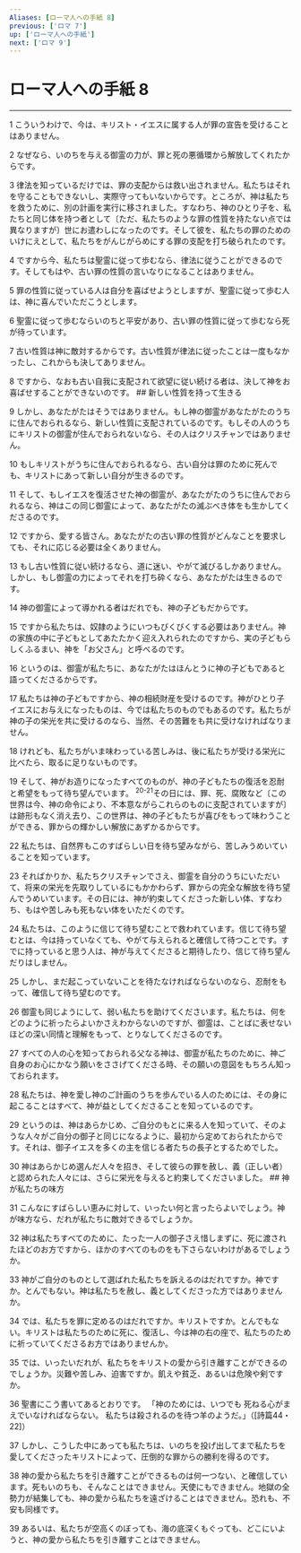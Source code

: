 ```yaml
---
Aliases: [ローマ人への手紙 8]
previous: ['ロマ 7']
up: ['ローマ人への手紙']
next: ['ロマ 9']
---
```

# ローマ人への手紙 8

***




1 
こういうわけで、今は、キリスト・イエスに属する人が罪の宣告を受けることはありません。 



2 
なぜなら、いのちを与える御霊の力が、罪と死の悪循環から解放してくれたからです。 



3 
律法を知っているだけでは、罪の支配からは救い出されません。私たちはそれを守ることもできないし、実際守ってもいないからです。ところが、神は私たちを救うために、別の計画を実行に移されました。すなわち、神のひとり子を、私たちと同じ体を持つ者として〔ただ、私たちのような罪の性質を持たない点では異なりますが〕世にお遣わしになったのです。そして彼を、私たちの罪のためのいけにえとして、私たちをがんじがらめにする罪の支配を打ち破られたのです。 



4 
ですから今、私たちは聖霊に従って歩むなら、律法に従うことができるのです。そしてもはや、古い罪の性質の言いなりになることはありません。 



5 
罪の性質に従っている人は自分を喜ばせようとしますが、聖霊に従って歩む人は、神に喜んでいただこうとします。 



6 
聖霊に従って歩むならいのちと平安があり、古い罪の性質に従って歩むなら死が待っています。 



7 
古い性質は神に敵対するからです。古い性質が律法に従ったことは一度もなかったし、これからも決してありません。 



8 
ですから、なおも古い自我に支配されて欲望に従い続ける者は、決して神をお喜ばせすることができないのです。 ## 新しい性質を持って生きる 



9 
しかし、あなたがたはそうではありません。もし神の御霊があなたがたのうちに住んでおられるなら、新しい性質に支配されているのです。もしその人のうちにキリストの御霊が住んでおられないなら、その人はクリスチャンではありません。 



10 
もしキリストがうちに住んでおられるなら、古い自分は罪のために死んでも、キリストにあって新しい自分が生きるのです。 



11 
そして、もしイエスを復活させた神の御霊が、あなたがたのうちに住んでおられるなら、神はこの同じ御霊によって、あなたがたの滅ぶべき体をも生かしてくださるのです。 



12 
ですから、愛する皆さん。あなたがたの古い罪の性質がどんなことを要求しても、それに応じる必要は全くありません。 



13 
もし古い性質に従い続けるなら、道に迷い、やがて滅びるしかありません。しかし、もし御霊の力によってそれを打ち砕くなら、あなたがたは生きるのです。 



14 
神の御霊によって導かれる者はだれでも、神の子どもだからです。 



15 
ですから私たちは、奴隷のようにいつもびくびくする必要はありません。神の家族の中に子どもとしてあたたかく迎え入れられたのですから、実の子どもらしくふるまい、神を「お父さん」と呼べるのです。 



16 
というのは、御霊が私たちに、あなたがたはほんとうに神の子どもであると語ってくださるからです。 



17 
私たちは神の子どもですから、神の相続財産を受けるのです。神がひとり子イエスにお与えになったものは、今では私たちのものでもあるのです。私たちが神の子の栄光を共に受けるのなら、当然、その苦難をも共に受けなければなりません。 



18 
けれども、私たちがいま味わっている苦しみは、後に私たちが受ける栄光に比べたら、取るに足りないものです。 



19 
そして、神がお造りになったすべてのものが、神の子どもたちの復活を忍耐と希望をもって待ち望んでいます。 <sup class="versenum">20-21</sup>その日には、罪、死、腐敗など〔この世界は今、神の命令により、不本意ながらこれらのものに支配されていますが〕は跡形もなく消え去り、この世界は、神の子どもたちが喜びをもって味わうことができる、罪からの輝かしい解放にあずかるからです。 



22 
私たちは、自然界もこのすばらしい日を待ち望みながら、苦しみうめいていることを知っています。 



23 
そればかりか、私たちクリスチャンでさえ、御霊を自分のうちにいただいて、将来の栄光を先取りしているにもかかわらず、罪からの完全な解放を待ち望んでうめいています。その日には、神が約束してくださった新しい体、すなわち、もはや苦しみも死もない体をいただくのです。 



24 
私たちは、このように信じて待ち望むことで救われています。信じて待ち望むとは、今は持っていなくても、やがて与えられると確信して待つことです。すでに持っていると思う人は、神が与えてくださると期待したり、信じて待ち望んだりはしません。 



25 
しかし、まだ起こっていないことを待たなければならないのなら、忍耐をもって、確信して待ち望むのです。 



26 
御霊も同じようにして、弱い私たちを助けてくださいます。私たちは、何をどのように祈ったらよいかさえわからないのですが、御霊は、ことばに表せないほどの深い同情と理解をもって、とりなしてくださるのです。 



27 
すべての人の心を知っておられる父なる神は、御霊が私たちのために、神ご自身のお心にかなう願いをささげてくださる時、その願いの意図をもちろん知っておられます。 



28 
私たちは、神を愛し神のご計画のうちを歩んでいる人のためには、その身に起こることはすべて、神が益としてくださることを知っているのです。 



29 
というのは、神はあらかじめ、ご自分のもとに来る人を知っていて、そのような人々がご自分の御子と同じになるように、最初から定めておられたからです。それは、御子イエスを多くの主を信じる者たちの長子とするためでした。 



30 
神はあらかじめ選んだ人々を招き、そして彼らの罪を赦し、義（正しい者）と認められた人々には、さらに栄光を与えると約束してくださいました。 ## 神が私たちの味方 



31 
こんなにすばらしい恵みに対して、いったい何と言ったらよいでしょう。神が味方なら、だれが私たちに敵対できるでしょうか。 



32 
神は私たちすべてのために、たった一人の御子さえ惜しまずに、死に渡されたほどのお方ですから、ほかのすべてのものをも下さらないわけがあるでしょうか。 



33 
神がご自分のものとして選ばれた私たちを訴えるのはだれですか。神ですか。とんでもない。神は私たちを赦し、義としてくださった方ではありませんか。 



34 
では、私たちを罪に定めるのはだれですか。キリストですか。とんでもない。キリストは私たちのために死に、復活し、今は神の右の座で、私たちのために祈っていてくださるお方ではありませんか。 



35 
では、いったいだれが、私たちをキリストの愛から引き離すことができるのでしょうか。災難や苦しみ、迫害ですか。飢えや貧乏、あるいは危険や剣ですか。 



36 
聖書にこう書いてあるとおりです。 「神のためには、いつでも 死ねる心がまえでいなければならない。 私たちは殺されるのを待つ羊のようだ。」（[詩篇44・22]） 



37 
しかし、こうした中にあっても私たちは、いのちを投げ出してまで私たちを愛してくださったキリストによって、圧倒的な罪からの勝利を得るのです。 



38 
神の愛から私たちを引き離すことができるものは何一つない、と確信しています。死もいのちも、そんなことはできません。天使にもできません。地獄の全勢力が結集しても、神の愛から私たちを遠ざけることはできません。恐れも、不安も同様です。 



39 
あるいは、私たちが空高くのぼっても、海の底深くもぐっても、どこにいようと、神の愛から私たちを引き離すことはできません。
